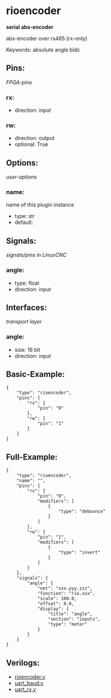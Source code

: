# rioencoder
**serial abs-encoder**

abs-encoder over rs485 (rx-only)

Keywords: absolute angle bldc

## Pins:
*FPGA-pins*
### rx:

 * direction: input

### rw:

 * direction: output
 * optional: True


## Options:
*user-options*
### name:
name of this plugin instance

 * type: str
 * default: 


## Signals:
*signals/pins in LinuxCNC*
### angle:

 * type: float
 * direction: input


## Interfaces:
*transport layer*
### angle:

 * size: 16 bit
 * direction: input


## Basic-Example:
```
{
    "type": "rioencoder",
    "pins": {
        "rx": {
            "pin": "0"
        },
        "rw": {
            "pin": "1"
        }
    }
}
```

## Full-Example:
```
{
    "type": "rioencoder",
    "name": "",
    "pins": {
        "rx": {
            "pin": "0",
            "modifiers": [
                {
                    "type": "debounce"
                }
            ]
        },
        "rw": {
            "pin": "1",
            "modifiers": [
                {
                    "type": "invert"
                }
            ]
        }
    },
    "signals": {
        "angle": {
            "net": "xxx.yyy.zzz",
            "function": "rio.xxx",
            "scale": 100.0,
            "offset": 0.0,
            "display": {
                "title": "angle",
                "section": "inputs",
                "type": "meter"
            }
        }
    }
}
```

## Verilogs:
 * [rioencoder.v](rioencoder.v)
 * [uart_baud.v](uart_baud.v)
 * [uart_rx.v](uart_rx.v)
